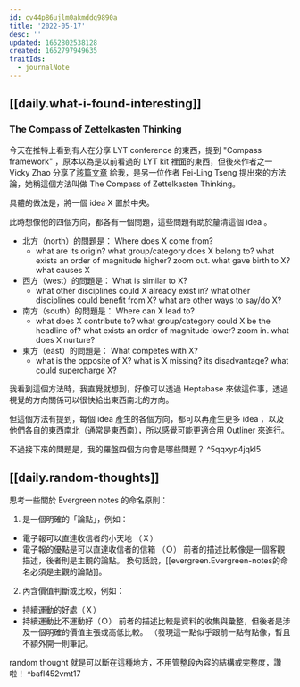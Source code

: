 ```yaml
---
id: cv44p86ujlm0akmddq9890a
title: '2022-05-17'
desc: ''
updated: 1652802538128
created: 1652797949635
traitIds:
  - journalNote
---
```



## [[daily.what-i-found-interesting]]

### The Compass of Zettelkasten Thinking

今天在推特上看到有人在分享 LYT conference 的東西，提到 "Compass framework" ，原本以為是以前看過的 LYT kit 裡面的東西，但後來作者之一 Vicky Zhao 分享了[該篇文章](https://feeei.substack.com/p/the-essence-of-the-zettelkasten-method?s=r) 給我，是另一位作者 Fei-Ling Tseng 提出來的方法論，她稱這個方法叫做 The Compass of Zettelkasten Thinking。

具體的做法是，將一個 idea X 置於中央。

此時想像他的四個方向，都各有一個問題，這些問題有助於釐清這個 idea 。
- 北方（north）的問題是： Where does X come from? 
  - what are its origin? what group/category does X belong to? what exists an order of magnitude higher? zoom out. what gave birth to X? what causes X
- 西方（west）的問題是： What is similar to X?
  - what other disciplines could X already exist in? what other disciplines could benefit from X? what are other ways to say/do X?
- 南方（south）的問題是： Where can X lead to?
  - what does X contribute to? what group/category could X be the headline of? what exists an order of magnitude lower? zoom in. what does X nurture?
- 東方（east）的問題是： What competes with X?
  - what is the opposite of X? what is X missing? its disadvantage? what could supercharge X?

我看到這個方法時，我直覺就想到，好像可以透過 Heptabase 來做這件事，透過視覺的方向關係可以很快給出東西南北的方向。

但這個方法有提到，每個 idea 產生的各個方向，都可以再產生更多 idea ，以及他們各自的東西南北（通常是東西南），所以感覺可能更適合用 Outliner 來進行。

不過接下來的問題是，我的羅盤四個方向會是哪些問題？ ^5qqxyp4jqkl5


## [[daily.random-thoughts]]

思考一些關於 Evergreen notes 的命名原則：
1. 是一個明確的「論點」，例如：
- 電子報可以直達收信者的小天地 （Ｘ）
- 電子報的優點是可以直達收信者的信箱 （Ｏ）
前者的描述比較像是一個客觀描述，後者則是主觀的論點。
換句話說，[[evergreen.Evergreen-notes的命名必須是主觀的論點]]。

2. 內含價值判斷或比較，例如：
- 持續運動的好處（Ｘ）
- 持續運動比不運動好（Ｏ）
前者的描述比較是資料的收集與彙整，但後者是涉及一個明確的價值主張或高低比較。
（發現這一點似乎跟前一點有點像，暫且不額外開一則筆記。

random thought 就是可以斷在這種地方，不用管整段內容的結構或完整度，讚啦！ ^bafl452vmt17